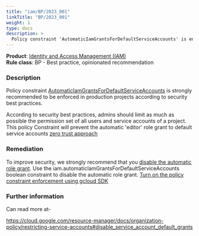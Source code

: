 ```yaml
---
title: "iam/BP/2023_001"
linkTitle: "BP/2023_001"
weight: 1
type: docs
description: >
  Policy constraint 'AutomaticIamGrantsForDefaultServiceAccounts' is enforced
---
```


**Product**: [Identity and Access Management (IAM)](https://cloud.google.com/iam)\
**Rule class**: BP - Best practice, opinionated recommendation

### Description
Policy constraint [AutomaticIamGrantsForDefaultServiceAccounts](https://cloud.google.com/iam/docs/best-practices-service-accounts#automatic-role-grants)
is strongly recommended to be enforced in production projects according to security best practices.

According to security best practices, admins should limit as much as possible the permission set
of all users and service accounts of a project. This policy Constraint will prevent the automatic
'editor' role grant to default service accounts [zero trust
approach](https://cloud.google.com/blog/topics/developers-practitioners/what-zero-trust-identity-security)

### Remediation
To improve security, we strongly recommend that you [disable the automatic role grant](https://cloud.google.com/resource-manager/docs/organization-policy/restricting-service-accounts#disable_service_account_default_grants).
Use the iam.automaticIamGrantsForDefaultServiceAccounts boolean constraint to disable
the automatic role grant.
[Turn on the policy constraint enforcement using gcloud SDK](https://cloud.google.com/sdk/gcloud/reference/resource-manager/org-policies/enable-enforce)

### Further information
Can read more at-

https://cloud.google.com/resource-manager/docs/organization-policy/restricting-service-accounts#disable_service_account_default_grants
